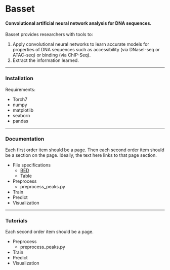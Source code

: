# Basset
#### Convolutional artificial neural network analysis for DNA sequences.

Basset provides researchers with tools to:

1. Apply convolutional neural networks to learn accurate models for properties of DNA sequences such as accessibility (via DNaseI-seq or ATAC-seq) or binding (via ChIP-Seq).
2. Extract the information learned.

-------------------------------------------------------------------------------------------------------------------
### Installation

Requirements:
- Torch7
- numpy
- matplotlib
- seaborn
- pandas

-------------------------------------------------------------------------------------------------------------------
### Documentation

Each first order item should be a page.
Then each second order item should be a section on the page.
Ideally, the text here links to that page section.

- File specifications
  - [BED](docs/file_specs.md#bed)
  - Table
- Preprocess
  - preprocess_peaks.py
- Train
- Predict
- Visualization

-------------------------------------------------------------------------------------------------------------------
### Tutorials

Each second order item should be a page.

- Preprocess
  - preprocess_peaks.py
- Train
- Predict
- Visualization